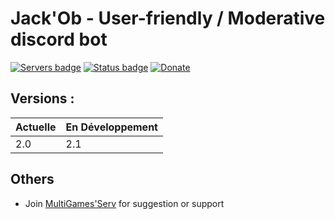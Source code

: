 #  Jack'Ob -  User-friendly / Moderative discord bot

[![Servers badge](https://discordbots.org/api/widget/servers/382925120051871744.svg)](https://discordbots.org/bot/285326901331886101)
[![Status badge](https://discordbots.org/api/widget/status/382925120051871744.svg)](https://discordbots.org/bot/285326901331886101)
[![Donate](https://img.shields.io/badge/donate-patreon-red.svg)](https://www.patreon.com/NathanMGS)

## Versions :

|   Actuelle   | En Développement |
| ------------ | ---------------- |
|     2.0      |        2.1       |

## Others

* Join [MultiGames'Serv](https://discord.gg/c2cAPF5) for suggestion or support
